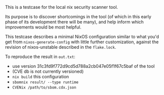 This is a testcase for the local nix security scanner tool.

Its purpose is to discover shortcomings in the tool (of which in this early
phase of its development there will be many), and help inform which
improvements would be most helpful.

This testcase describes a minimal NixOS configuration similar to what you'd
get from `nixos-generate-config` with little further customization, against the
revision of nixos-unstable described in the `flake.lock`.

To reproduce the result in `out.txt`:
* use version 31c3fd9f772d9cd5d788a2cb047e05f1f67c5baf of the tool
* (CVE db is not currently versioned)
* `nix build` this configuration
* `sbomnix result/ --type runtime`
* `CVENix /path/to/sbom.cdx.json`
